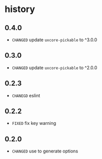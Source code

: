 # history

## 0.4.0

* `CHANGED` update `uxcore-pickable` to ^3.0.0

## 0.3.0

* `CHANGED` update `uxcore-pickable` to ^2.0.0

## 0.2.3

* `CHANEGD` eslint

## 0.2.2

* `FIXED` fix key warning

## 0.2.0

* `CHANGED` use <Item> to generate options
